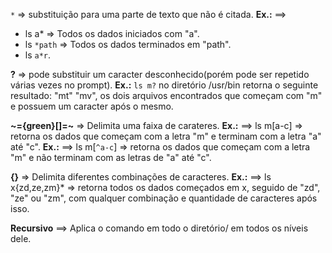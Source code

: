   `*`  => substituição para uma parte de texto que não é citada. **Ex.:** ==>
- ls a* => Todos os dados iniciados com "a".
- ls `*path` => Todos os dados terminados em "path".
- ls `a*r`.

**?** => pode substituir um caracter desconhecido(porém pode ser repetido várias vezes no prompt). **Ex.:** `ls m?` no diretório /usr/bin retorna o seguinte resultado: "mt" "mv", os dois arquivos encontrados que começam com "m" e possuem um caracter após o mesmo.

**~={green}[]=~** => Delimita uma faixa de carateres. 
	**Ex.:** ==> ls m[a-c] => retorna os dados que começam com a letra "m" e terminam com a letra "a" até "c".
	**Ex.:** ==> ls m[`^a-c`] => retorna os dados que começam com a letra "m" e não terminam com as letras de "a" até "c". 

**{}** => Delimita diferentes combinações de caracteres.
**Ex.:** ==>  ls x{zd,ze,zm}* => retorna todos os dados começados em x, seguido de "zd", "ze" ou "zm", com qualquer combinação e quantidade de caracteres após isso.

**Recursivo** ==> Aplica o comando em todo o diretório/ em todos os níveis dele.

